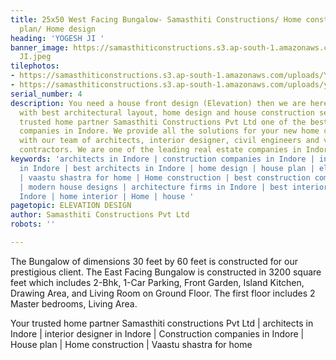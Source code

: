 ```yaml
---
title: 25x50 West Facing Bungalow- Samasthiti Constructions/ Home construction/ Floor
  plan/ Home design
heading: 'YOGESH JI '
banner_image: https://samasthiticonstructions.s3.ap-south-1.amazonaws.com/uploads/YOGESH
  JI.jpeg
tilephotos:
- https://samasthiticonstructions.s3.ap-south-1.amazonaws.com/uploads/YOGESH JI.jpeg
- https://samasthiticonstructions.s3.ap-south-1.amazonaws.com/uploads/yogesh bhargav.jpg
serial_number: 4
description: You need a house front design (Elevation) then we are here to serve you
  with best architectural layout, home design and house construction services. Your
  trusted home partner Samasthiti Constructions Pvt Ltd one of the best construction
  companies in Indore. We provide all the solutions for your new home construction
  with our team of architects, interior designer, civil engineers and various other
  contractors. We are one of the leading real estate companies in Indore.
keywords: 'architects in Indore | construction companies in Indore | interior designer
  in Indore | best architects in Indore | home design | house plan | elevation design
  | vaastu shastra for home | Home construction | best construction companies in Indore
  | modern house designs | architecture firms in Indore | best interior designer in
  Indore | home interior | Home | house '
pagetopic: ELEVATION DESIGN
author: Samasthiti Constructions Pvt Ltd
robots: ''

---
```

The Bungalow of dimensions 30 feet by 60 feet is constructed for our prestigious client. The East Facing Bungalow is constructed in 3200 square feet which includes 2-Bhk, 1-Car Parking, Front Garden, Island Kitchen, Drawing Area, and Living Room on Ground Floor. The first floor includes 2 Master bedrooms, Living Area.

Your trusted home partner Samasthiti constructions Pvt Ltd | architects in Indore | interior designer in Indore | Construction companies in Indore | House plan | Home construction | Vaastu shastra for home